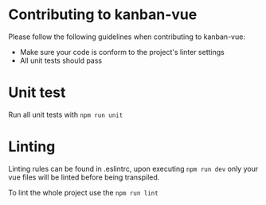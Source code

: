 # Contributing to kanban-vue

Please follow the following guidelines when contributing to kanban-vue:

  - Make sure your code is conform to the project's linter settings
  - All unit tests should pass

# Unit test
Run all unit tests with `npm run unit`

# Linting
Linting rules can be found in .eslintrc, upon executing `npm run dev` only your vue files will be linted before being transpiled.

To lint the whole project use the `npm run lint`
